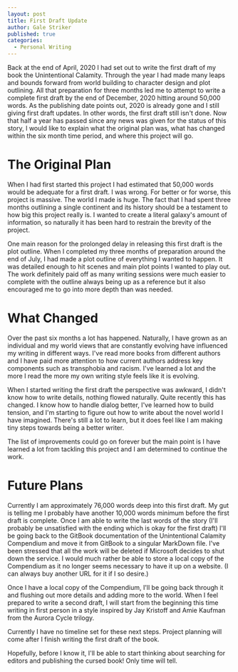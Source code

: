 ```yaml
---
layout: post
title: First Draft Update
author: Gale Striker
published: true
categories:
  - Personal Writing
---
```


Back at the end of April, 2020 I had set out to write the first draft of my book the Unintentional Calamity. Through the year I had made many leaps and bounds forward from world building to character design and plot outlining. All that preparation for three months led me to attempt to write a complete first draft by the end of December, 2020 hitting around 50,000 words. As the publishing date points out, 2020 is already gone and I still giving first draft updates. In other words, the first draft still isn't done. Now that half a year has passed since any news was given for the status of this story, I would like to explain what the original plan was, what has changed within the six month time period, and where this project will go.

# The Original Plan

When I had first started this project I had estimated that 50,000 words would be adequate for a first draft. I was wrong. For better or for worse, this project is massive. The world I made is huge. The fact that I had spent three months outlining a single continent and its history should be a testament to how big this project really is. I wanted to create a literal galaxy's amount of information, so naturally it has been hard to restrain the brevity of the project.

One main reason for the prolonged delay in releasing this first draft is the plot outline. When I completed my three months of preparation around the end of July, I had made a plot outline of everything I wanted to happen. It was detailed enough to hit scenes and main plot points I wanted to play out. The work definitely paid off as many writing sessions were much easier to complete with the outline always being up as a reference but it also encouraged me to go into more depth than was needed.

# What Changed

Over the past six months a lot has happened. Naturally, I have grown as an individual and my world views that are constantly evolving have influenced my writing in different ways. I've read more books from different authors and I have paid more attention to how current authors address key components such as transphobia and racism. I've learned a lot and the more I read the more my own writing style feels like it is evolving.

When I started writing the first draft the perspective was awkward, I didn't know how to write details, nothing flowed naturally. Quite recently this has changed. I know how to handle dialog better, I've learned how to build tension, and I'm starting to figure out how to write about the novel world I have imagined. There's still a lot to learn, but it does feel like I am making tiny steps towards being a better writer.

The list of improvements could go on forever but the main point is I have learned a lot from tackling this project and I am determined to continue the work.

# Future Plans

Currently I am approximately 76,000 words deep into this first draft. My gut is telling me I probably have another 10,000 words minimum before the first draft is complete. Once I am able to write the last words of the story (I'll probably be unsatisfied with the ending which is okay for the first draft) I'll be going back to the GitBook documentation of the Unintentional Calamity Compendium and move it from GitBook to a singular MarkDown file. I've been stressed that all the work will be deleted if Microsoft decides to shut down the service. I would much rather be able to store a local copy of the Compendium as it no longer seems necessary to have it up on a website. (I can always buy another URL for it if I so desire.)

Once I have a local copy of the Compendium, I'll be going back through it and flushing out more details and adding more to the world. When I feel prepared to write a second draft, I will start from the beginning this time writing in first person in a style inspired by Jay Kristoff and Amie Kaufman from the Aurora Cycle trilogy.

Currently I have no timeline set for these next steps. Project planning will come after I finish writing the first draft of the book.

Hopefully, before I know it, I'll be able to start thinking about searching for editors and publishing the cursed book! Only time will tell.
